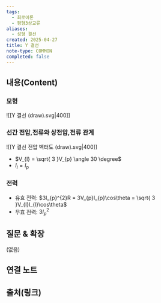 ```yaml
---
tags:
  - 회로이론
  - 평형3상교류
aliases:
  - 성형 결선
created: 2025-04-27
title: Y 결선
note-type: COMMON
completed: false
---
```


## 내용(Content)

### 모형

![[Y 결선 (draw).svg|400]]

### 선간 전압,전류와 상전압,전류 관계

![[Y 결선 전압 벡터도 (draw).svg|400]]

- $V_{l} = \sqrt{ 3 }V_{p} \angle 30 \degree$
- $I_{l} = I_{p}$

### 전력

- 유효 전력: $3I_{p}^{2}R = 3V_{p}I_{p}\cos\theta = \sqrt{ 3 }V_{l}I_{l}\cos\theta$
- 무효 전력: $3I_{p}^{2}$

## 질문 & 확장

(없음)

## 연결 노트

## 출처(링크)

